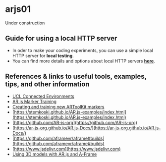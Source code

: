 # arjs01
Under construction

## Guide for using a local HTTP server
* In oder to make your coding experiments, you can use a simple local HTTP server for **local testing**.
* You can find more details and options about local HTTP servers **[here](https://developer.mozilla.org/en-US/docs/Learn/Common_questions/Tools_and_setup/set_up_a_local_testing_server)**.

## References & links to useful tools, examples, tips, and other information
* [UCL Connected Environments](https://connected-environments.org/making/ar-playing-cards/)
* [AR.js Marker Training](https://jeromeetienne.github.io/AR.js/three.js/examples/marker-training/examples/generator.html)
* [Creating and training new ARToolKit markers](https://www.artoolworks.com/support/library/creating_and_training_new_artoolkit_markers.html)
* [https://stemkoski.github.io/AR.js-examples/index.html](https://stemkoski.github.io/AR.js-examples/index.html)
* [https://github.com/AR-js-org](https://github.com/AR-js-org)
* [https://ar-js-org.github.io/AR.js-Docs/](https://ar-js-org.github.io/AR.js-Docs/)
* [https://github.com/aframevr/aframe#builds](https://github.com/aframevr/aframe#builds)
* [https://www.jsdelivr.com](https://www.jsdelivr.com)
* [Using 3D models with AR.js and A-Frame](https://medium.com/@akashkuttappa/using-3d-models-with-ar-js-and-a-frame-84d462efe498)